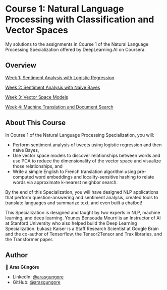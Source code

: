 # Course 1: Natural Language Processing with Classification and Vector Spaces

My solutions to the assignments in Course 1 of the Natural Language Processing Specialization offered by DeepLearning.AI on Coursera.



## Overview

[Week 1: Sentiment Analysis with Logistic Regression](LogisticRegression)

[Week 2: Sentiment Analysis with Naive Bayes](NaiveBayes)

[Week 3: Vector Space Models](VectorSpaceModels)

[Week 4: Machine Translation and Document Search](WordTranslation)



## About This Course

In Course 1 of the Natural Language Processing Specialization, you will:

- Perform sentiment analysis of tweets using logistic regression and then naïve Bayes,
- Use vector space models to discover relationships between words and use PCA to reduce the dimensionality of the vector space and visualize those relationships, and
- Write a simple English to French translation algorithm using pre-computed word embeddings and locality-sensitive hashing to relate words via approximate k-nearest neighbor search.  

By the end of this Specialization, you will have designed NLP applications that perform question-answering and sentiment analysis, created tools to translate languages and summarize text, and even built a chatbot!

This Specialization is designed and taught by two experts in NLP, machine learning, and deep learning. Younes Bensouda Mourri is an Instructor of AI at Stanford University who also helped build the Deep Learning Specialization. Łukasz Kaiser is a Staff Research Scientist at Google Brain and the co-author of Tensorflow, the Tensor2Tensor and Trax libraries, and the Transformer paper.



## Author

👤 **Aras Güngöre**

* LinkedIn: [@arasgungore](https://www.linkedin.com/in/arasgungore)
* GitHub: [@arasgungore](https://github.com/arasgungore)
